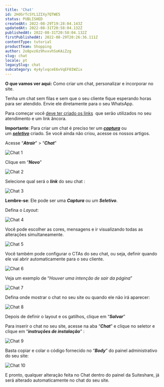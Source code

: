 ```yaml
---
title: 'Chat'
id: 2HdGrTcSYL1ZIXy7QTWE5
status: PUBLISHED
createdAt: 2022-08-29T19:28:04.143Z
updatedAt: 2022-08-31T20:58:04.132Z
publishedAt: 2022-08-31T20:58:04.132Z
firstPublishedAt: 2022-08-29T20:26:36.111Z
contentType: tutorial
productTeam: Shopping
author: 2o8pvz6z9hvxvhSoKAiZzg
slug: chat
locale: pt
legacySlug: chat
subcategory: 4y4ylvqceE6vVqEF8IWZix
---
```


**O que vamos ver aqui:** Como criar um chat, personalizar e incorporar no site. 

Tenha um chat sem filas e sem que o seu cliente fique esperando horas para ser atendido. Envie ele diretamente para o seu WhatsApp.

Para começar você [deve ter criado os links](https://help.vtex.com/pt/tutorial/links--7h7YXPFovF2k5z6ZSZs5WB)  que serão utilizados no seu atendimento e um link âncora. 

**Importante**: Para criar um chat é preciso ter um [_**captura**_](https://help.vtex.com/pt/tutorial/formulario-de-captura--6NJ6JyS3x5P2iWEZGadHAo) ou um [**_seletivo_**](https://help.vtex.com/pt/tutorial/seletivo--7zjQVFhGbwYZ7NW8yKRSKX) criado. Se você ainda não criou, acesse os nossos artigos. 

Acesse “_**Atrair**_” > “_**Chat**_”  

![Chat 1](//images.ctfassets.net/alneenqid6w5/7QkjjcJQEBynDhVtqSQHi/4a33ad632ba4d0c0913d2778e852cd6d/Screenshot_2022-08-29_at_17-02-02_Chat.png)

Clique em “_**Novo**_”

![Chat  2](//images.ctfassets.net/alneenqid6w5/3i0wj6QgqLwd1mqpIrN9Cj/e1951a2c9a93477b4c96f1b4afee0cc3/Screenshot_2022-08-29_at_17-02-07_Chat.png)

Selecione qual será o **_link_** do seu chat :

![Chat 3](//images.ctfassets.net/alneenqid6w5/5lcQyorVcU4ZFXsKJlerd5/7bb744985853675460e4775b1019d4d8/Screenshot_2022-08-29_at_17-02-12_Chat.png)

**Lembre-se**: Ele pode ser uma _**Captura**_ ou um _**Seletivo**_.

Defina o _Layout_: 

![Chat 4](//images.ctfassets.net/alneenqid6w5/45MgsdFohomYzP2atFignF/0bfab8a649f076cead3547d17957890d/Screenshot_2022-08-29_at_17-02-19_Chat.png)

Você pode escolher as cores, mensagens e ir visualizando todas as alterações simultaneamente.

![Chat 5](//images.ctfassets.net/alneenqid6w5/6v1BUpIM5UsdYmDisRjrLF/043369a7399ffd66dc76a97a088e570b/Screenshot_2022-08-29_at_17-02-28_Chat.png)

Você também pode configurar o CTAs do seu chat, ou seja, definir quando ele vai abrir automaticamente para o seu cliente. 

![Chat 6](//images.ctfassets.net/alneenqid6w5/fBbGQGQ0idJ21232uW63u/dc35acc6cac9ee80a7ba1d6d36552d50/Screenshot_2022-08-29_at_17-02-34_Chat.png)

Veja um exemplo de “_Houver uma intenção de sair da página_” 

![Chat 7](//images.ctfassets.net/alneenqid6w5/4mhPnDPQXDhbBAGXb3mVyw/be5f484fcca61f4b2f9553e51bd9e4a6/Screenshot_2022-08-29_at_17-02-42_Chat.png)

Defina onde mostrar o chat no seu site ou quando ele não irá aparecer: 

![Chat 8](//images.ctfassets.net/alneenqid6w5/2dodZaa9eN1w5OszTVRgxp/88cc53edda282f4c0954aaae18dc9915/Screenshot_2022-08-29_at_17-02-49_Chat.png)

Depois de definir o layout e os gatilhos, clique em “**_Salvar_**”

Para inserir o chat no seu site, acesse na aba “**_Chat_**” e clique no seletor e clique em “_**instruções de instalação**_” :

![Chat 9](//images.ctfassets.net/alneenqid6w5/6AOJ9KqJxYgGtIG8b856Bu/81d1968ccebbfb72e35193a4a12150b4/Screenshot_2022-08-29_at_17-02-57_Chat.png)

Basta copiar e colar o código fornecido no “**_Body_**” do painel administrativo do seu site:

![Chat 10](//images.ctfassets.net/alneenqid6w5/5VggBGuNNuPxGkNS6RtMQR/4b3b14a171a47d9aad8cf73cff31faac/Screenshot_2022-08-29_at_17-03-03_Chat.png)

E pronto, qualquer alteração feita no Chat dentro do painel da Suiteshare, já será alterado automaticamente no chat do seu site.
